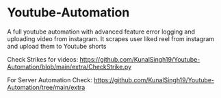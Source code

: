 # Youtube-Automation
A full youtube automation with advanced feature error logging and uploading video from instagram. It scrapes user liked reel from instagram and upload them to Youtube shorts


Check Strikes for videos: https://github.com/KunalSingh19/Youtube-Automation/blob/main/extra/CheckStrike.py

For Server Automation Check: https://github.com/KunalSingh19/Youtube-Automation/tree/main/extra
